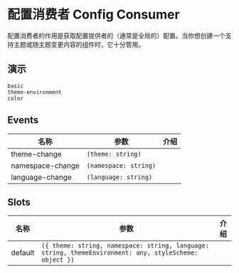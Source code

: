 # 配置消费者 Config Consumer
配置消费者的作用是获取配置提供者的（通常是全局的）配置。当你想创建一个支持主题或随主题变更内容的组件时，它十分管用。
## 演示
```demo
basic
theme-environment
color
```
## Events
|名称|参数|介绍|
|-|-|-|
|theme-change|`(theme: string)`||
|namespace-change|`(namespace: string)`||
|language-change|`(language: string)`||

## Slots
|名称|参数|介绍|
|-|-|-|
|default|`({ theme: string, namespace: string, language: string, themeEnvironment: any, styleScheme: object })`||